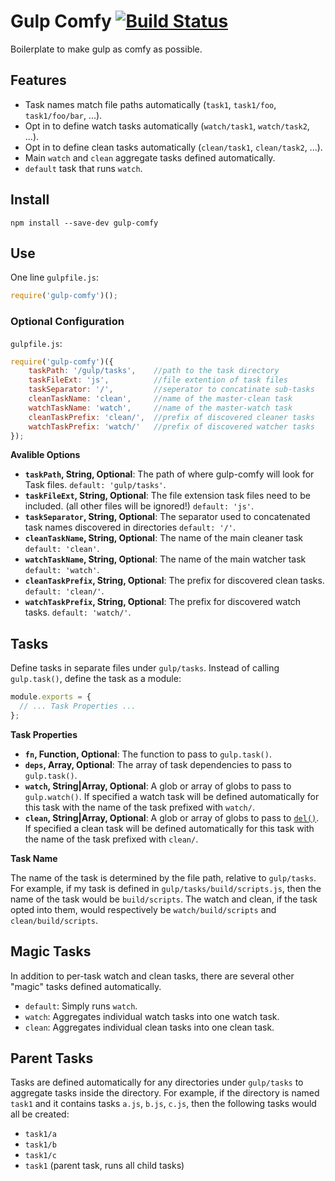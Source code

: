 # Gulp Comfy [![Build Status](https://travis-ci.org/jehoshua02/gulp-comfy.svg)](https://travis-ci.org/jehoshua02/gulp-comfy)

Boilerplate to make gulp as comfy as possible.


## Features

+ Task names match file paths automatically (`task1`, `task1/foo`, `task1/foo/bar`, ...).
+ Opt in to define watch tasks automatically (`watch/task1`, `watch/task2`, ...).
+ Opt in to define clean tasks automatically (`clean/task1`, `clean/task2`, ...).
+ Main `watch` and `clean` aggregate tasks defined automatically.
+ `default` task that runs `watch`.


## Install

```shell
npm install --save-dev gulp-comfy
```


## Use

One line `gulpfile.js`:

```javascript
require('gulp-comfy')();
```


### Optional Configuration

`gulpfile.js`:

```javascript
require('gulp-comfy')({
    taskPath: '/gulp/tasks',    //path to the task directory
    taskFileExt: 'js',          //file extention of task files
    taskSeparator: '/',         //seperator to concatinate sub-tasks
    cleanTaskName: 'clean',     //name of the master-clean task
    watchTaskName: 'watch',     //name of the master-watch task
    cleanTaskPrefix: 'clean/',  //prefix of discovered cleaner tasks
    watchTaskPrefix: 'watch/'   //prefix of discovered watcher tasks
});
```
__Avalible Options__

+ __`taskPath`, String, Optional__: The path of where gulp-comfy will look for Task files. `default: 'gulp/tasks'`.
+ __`taskFileExt`, String, Optional__: The file extension task files need to be included. (all other files will be ignored!) `default: 'js'`.
+ __`taskSeparator`, String, Optional__: The separator used to concatenated task names discovered in directories `default: '/'`.
+ __`cleanTaskName`, String, Optional__: The name of the main cleaner task `default: 'clean'`.
+ __`watchTaskName`, String, Optional__: The name of the main watcher task `default: 'watch'`.
+ __`cleanTaskPrefix`, String, Optional__: The prefix for discovered clean tasks. `default: 'clean/'`.
+ __`watchTaskPrefix`, String, Optional__: The prefix for discovered watch tasks. `default: 'watch/'`.

## Tasks

Define tasks in separate files under `gulp/tasks`. Instead of calling
`gulp.task()`, define the task as a module:

```javascript
module.exports = {
  // ... Task Properties ...
};
```

__Task Properties__

+ __`fn`, Function, Optional__: The function to pass to `gulp.task()`.
+ __`deps`, Array, Optional__: The array of task dependencies to pass to `gulp.task()`.
+ __`watch`, String|Array, Optional__: A glob or array of globs to pass to
`gulp.watch()`. If specified a watch task will be defined automatically for this
task with the name of the task prefixed with `watch/`.
+ __`clean`, String|Array, Optional__: A glob or array of globs to pass to
[`del()`](https://www.npmjs.com/package/del). If specified a clean task will be
defined automatically for this task with the name of the task prefixed with
`clean/`.

__Task Name__

The name of the task is determined by the file path, relative to `gulp/tasks`.
For example, if my task is defined in `gulp/tasks/build/scripts.js`, then the
name of the task would be `build/scripts`. The watch and clean, if the task
opted into them, would respectively be `watch/build/scripts` and
`clean/build/scripts`.


## Magic Tasks

In addition to per-task watch and clean tasks, there are several other "magic"
tasks defined automatically.

+ `default`: Simply runs `watch`.
+ `watch`: Aggregates individual watch tasks into one watch task.
+ `clean`: Aggregates individual clean tasks into one clean task.


## Parent Tasks

Tasks are defined automatically for any directories under `gulp/tasks` to
aggregate tasks inside the directory. For example, if the directory is named
`task1` and it contains tasks `a.js`, `b.js`, `c.js`, then the following tasks
would all be created:

+ `task1/a`
+ `task1/b`
+ `task1/c`
+ `task1` (parent task, runs all child tasks)
